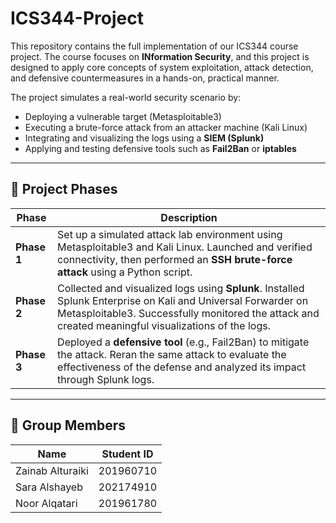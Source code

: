 # ICS344-Project
This repository contains the full implementation of our ICS344 course project. The course focuses on **INformation Security**, and this project is designed to apply core concepts of system exploitation, attack detection, and defensive countermeasures in a hands-on, practical manner.

The project simulates a real-world security scenario by:
- Deploying a vulnerable target (Metasploitable3)
- Executing a brute-force attack from an attacker machine (Kali Linux)
- Integrating and visualizing the logs using a **SIEM (Splunk)**
- Applying and testing defensive tools such as **Fail2Ban** or **iptables**

---

## 📌 Project Phases

| Phase     | Description |
|-----------|-------------|
| **Phase 1**   | Set up a simulated attack lab environment using Metasploitable3 and Kali Linux. Launched and verified connectivity, then performed an **SSH brute-force attack** using a Python script. |
| **Phase 2**   | Collected and visualized logs using **Splunk**. Installed Splunk Enterprise on Kali and Universal Forwarder on Metasploitable3. Successfully monitored the attack and created meaningful visualizations of the logs. |
| **Phase 3**   | Deployed a **defensive tool** (e.g., Fail2Ban) to mitigate the attack. Reran the same attack to evaluate the effectiveness of the defense and analyzed its impact through Splunk logs. |

---

## 👥 Group Members

| Name              | Student ID   |
|-------------------|--------------|
| Zainab Alturaiki  | 201960710    |
| Sara Alshayeb     | 202174910    |
| Noor Alqatari     | 201961780    |
